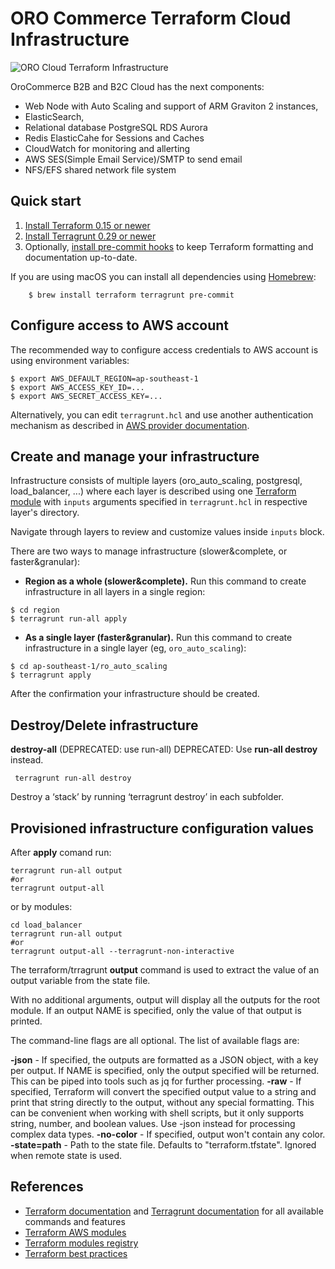 # ORO Commerce Terraform Cloud Infrastructure 

![ORO Cloud Terraform Infrastructure](https://user-images.githubusercontent.com/9213670/135354428-cbcbd29a-65ea-4209-85d5-c0937fa51864.png)

OroCommerce B2B and B2C Cloud has the next components:
 - Web Node with Auto Scaling and support of ARM Graviton 2 instances,
 - ElasticSearch, 
 - Relational database PostgreSQL RDS Aurora
 - Redis ElasticCahe for Sessions and Caches 
 - CloudWatch for monitoring and allerting 
 - AWS SES(Simple Email Service)/SMTP to send email 
 - NFS/EFS shared network file system 

## Quick start

1. [Install Terraform 0.15 or newer](https://learn.hashicorp.com/tutorials/terraform/install-cli)
1. [Install Terragrunt 0.29 or newer](https://terragrunt.gruntwork.io/docs/getting-started/install/)
1. Optionally, [install pre-commit hooks](https://pre-commit.com/#install) to keep Terraform formatting and documentation up-to-date.

If you are using macOS you can install all dependencies using [Homebrew](https://brew.sh/):
```
    $ brew install terraform terragrunt pre-commit
```
## Configure access to AWS account

The recommended way to configure access credentials to AWS account is using environment variables:

```
$ export AWS_DEFAULT_REGION=ap-southeast-1
$ export AWS_ACCESS_KEY_ID=...
$ export AWS_SECRET_ACCESS_KEY=...
```

Alternatively, you can edit `terragrunt.hcl` and use another authentication mechanism as described in [AWS provider documentation](https://registry.terraform.io/providers/hashicorp/aws/latest/docs#authentication).

## Create and manage your infrastructure

Infrastructure consists of multiple layers (oro_auto_scaling, postgresql, load_balancer, ...) where each layer is described using one [Terraform module](https://www.terraform.io/docs/configuration/modules.html) with `inputs` arguments specified in `terragrunt.hcl` in respective layer's directory.

Navigate through layers to review and customize values inside `inputs` block.

There are two ways to manage infrastructure (slower&complete, or faster&granular):
- **Region as a whole (slower&complete).** Run this command to create infrastructure in all layers in a single region:

```
$ cd region
$ terragrunt run-all apply
```

- **As a single layer (faster&granular).** Run this command to create infrastructure in a single layer (eg, `oro_auto_scaling`):

```
$ cd ap-southeast-1/ro_auto_scaling
$ terragrunt apply
```

After the confirmation your infrastructure should be created.

## Destroy/Delete infrastructure

**destroy-all** (DEPRECATED: use run-all)
DEPRECATED: Use **run-all destroy** instead.

```
 terragrunt run-all destroy
```

Destroy a ‘stack’ by running ‘terragrunt destroy’ in each subfolder.

## Provisioned infrastructure configuration values
After **apply** comand run:
```
terragrunt run-all output
#or
terragrunt output-all
```
or by modules:
```
cd load_balancer
terragrunt run-all output
#or
terragrunt output-all --terragrunt-non-interactive
```

The terraform/trragrunt **output** command is used to extract the value of an output variable from the state file.

With no additional arguments, output will display all the outputs for the root module. If an output NAME is specified, only the value of that output is printed.

The command-line flags are all optional. The list of available flags are:

**-json** - If specified, the outputs are formatted as a JSON object, with a key per output. If NAME is specified, only the output specified will be returned. This can be piped into tools such as jq for further processing.
**-raw** - If specified, Terraform will convert the specified output value to a string and print that string directly to the output, without any special formatting. This can be convenient when working with shell scripts, but it only supports string, number, and boolean values. Use -json instead for processing complex data types.
**-no-color** - If specified, output won't contain any color.
**-state=path** - Path to the state file. Defaults to "terraform.tfstate". Ignored when remote state is used.

## References

* [Terraform documentation](https://www.terraform.io/docs/) and [Terragrunt documentation](https://terragrunt.gruntwork.io/docs/) for all available commands and features
* [Terraform AWS modules](https://github.com/terraform-aws-modules/)
* [Terraform modules registry](https://registry.terraform.io/)
* [Terraform best practices](https://www.terraform-best-practices.com/)


